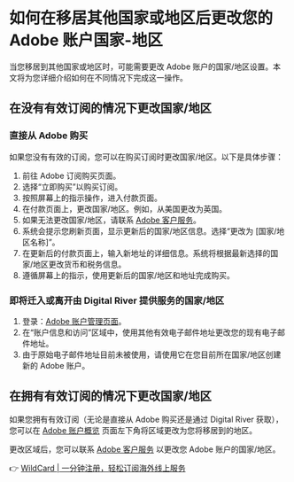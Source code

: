 # 如何在移居其他国家或地区后更改您的 Adobe 账户国家-地区

当您移居到其他国家或地区时，可能需要更改 Adobe 账户的国家/地区设置。本文将为您详细介绍如何在不同情况下完成这一操作。

## 在没有有效订阅的情况下更改国家/地区

### 直接从 Adobe 购买

如果您没有有效的订阅，您可以在购买订阅时更改国家/地区。以下是具体步骤：

1. 前往 Adobe 订阅购买页面。
2. 选择“立即购买”以购买订阅。
3. 按照屏幕上的指示操作，进入付款页面。
4. 在付款页面上，更改国家/地区。例如，从美国更改为英国。
5. 如果无法更改国家/地区，请联系 [Adobe 客户服务](https://helpx.adobe.com/tw/contact.html?step=ZNA_id-signing_stillNeedHelp)。
6. 系统会提示您刷新页面，显示更新后的国家/地区信息。选择“更改为 [国家/地区名称]”。
7. 在更新后的付款页面上，输入新地址的详细信息。系统将根据最新选择的国家/地区更改货币和税务信息。
8. 遵循屏幕上的指示，使用更新后的国家/地区和地址完成购买。

### 即将迁入或离开由 Digital River 提供服务的国家/地区

1. 登录：[Adobe 账户管理页面](https://account.adobe.com/profile)。
2. 在“账户信息和访问”区域中，使用其他有效电子邮件地址更改您的现有电子邮件地址。
3. 由于原始电子邮件地址目前未被使用，请使用它在您目前所在国家/地区创建新的 Adobe 账户。

## 在拥有有效订阅的情况下更改国家/地区

如果您拥有有效订阅（无论是直接从 Adobe 购买还是通过 Digital River 获取），您可以在 [Adobe 账户概览](https://account.adobe.com/tw) 页面左下角将区域更改为您将移居到的地区。

更改区域后，您可以联系 [Adobe 客户服务](https://helpx.adobe.com/tw/contact.html?step=ZNA_id-signing_stillNeedHelp) 以更改您 Adobe 账户的国家/地区。

👉 [WildCard | 一分钟注册，轻松订阅海外线上服务](https://bbtdd.com/WildCard)